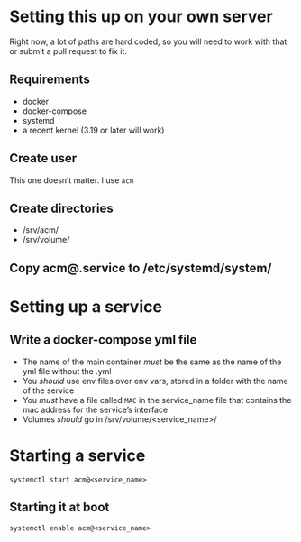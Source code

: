 # Setting this up on your own server
Right now, a lot of paths are hard coded, so you will need to work with that 
or submit a pull request to fix it.

## Requirements
 - docker
 - docker-compose
 - systemd
 - a recent kernel (3.19 or later will work)

## Create user
This one doesn’t matter.  I use `acm`

## Create directories
 - /srv/acm/
 - /srv/volume/

## Copy acm@.service to /etc/systemd/system/

# Setting up a service

## Write a docker-compose yml file
 - The name of the main container _must_ be the same as the name of the yml file 
 without the .yml
 - You _should_ use env files over env vars, stored in a folder with the name of 
 the service 
 - You _must_ have a file called `MAC` in the service\_name file that contains 
 the mac address for the service’s interface
 - Volumes _should_ go in /srv/volume/<service_name>/

# Starting a service
`systemctl start acm@<service_name>`

## Starting it at boot
`systemctl enable acm@<service_name>`
